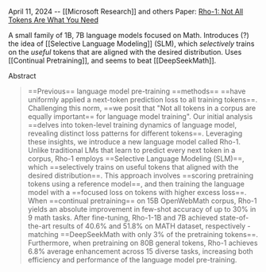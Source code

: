 April 11, 2024 -- [[Microsoft Research]] and others
Paper: [Rho-1: Not All Tokens Are What You Need](https://arxiv.org/abs/2404.07965)

A small family of 1B, 7B language models focused on Math. Introduces (?) the idea of [[Selective Language Modeling]] (SLM), which *selectively* trains on the *useful* tokens that are aligned with the desired distribution. Uses [[Continual Pretraining]], and seems to beat [[DeepSeekMath]].

Abstract
> ==Previous== language model pre-training ==methods== ==have uniformly applied a next-token prediction loss to all training tokens==. Challenging this norm, ==we posit that "Not all tokens in a corpus are equally important== for language model training". Our initial analysis ==delves into token-level training dynamics of language model, revealing distinct loss patterns for different tokens==. Leveraging these insights, we introduce a new language model called Rho-1. Unlike traditional LMs that learn to predict every next token in a corpus, Rho-1 employs ==Selective Language Modeling (SLM)==, which ==selectively trains on useful tokens that aligned with the desired distribution==. This approach involves ==scoring pretraining tokens using a reference model==, and then training the language model with a ==focused loss on tokens with higher excess loss==. When ==continual pretraining== on 15B OpenWebMath corpus, Rho-1 yields an absolute improvement in few-shot accuracy of up to 30% in 9 math tasks. After fine-tuning, Rho-1-1B and 7B achieved state-of-the-art results of 40.6% and 51.8% on MATH dataset, respectively - matching ==DeepSeekMath with only 3% of the pretraining tokens==. Furthermore, when pretraining on 80B general tokens, Rho-1 achieves 6.8% average enhancement across 15 diverse tasks, increasing both efficiency and performance of the language model pre-training.


